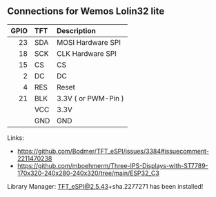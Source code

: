 ## Connections for Wemos Lolin32 lite 

| GPIO | TFT   | Description         |
| ---: | :---- | :------------------ |
| 23   | SDA   | MOSI Hardware SPI   |
| 18   | SCK   | CLK  Hardware SPI   |
| 15   | CS    | CS                  |
|  2   | DC    | DC                  |
|  4   | RES   | Reset               |
| 21   | BLK   | 3.3V ( or PWM-Pin ) |
|      | VCC   | 3.3V                |
|      | GND   | GND                 |


Links:
- https://github.com/Bodmer/TFT_eSPI/issues/3384#issuecomment-2211470238
- https://github.com/mboehmerm/Three-IPS-Displays-with-ST7789-170x320-240x280-240x320/tree/main/ESP32_C3

Library Manager: TFT_eSPI@2.5.43+sha.2277271 has been installed!
